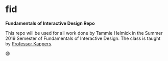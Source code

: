 # fid

**Fundamentals of Interactive Design Repo**

This repo will be used for all work done by Tammie Helmick in the Summer 2019 Semester of Fundamentals of Interactive Design. The class is taught by [Professor Kappers](https://github.com/ProfKappers/). 

:smile:
